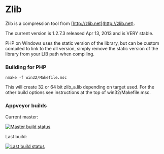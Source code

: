 # Zlib

Zlib is a compression tool from [http://zlib.net](http://zlib.net).

The current version is 1.2.7.3 released Apr 13, 2013 and is VERY stable.

PHP on Windows uses the static version of the library, but can be custom
compiled to link to the dll version, simply remove the static version of the
library from your LIB path when compiling.

### Building for PHP


    nmake -f win32/Makefile.msc

This will create 32 or 64 bit zlib_a.lib depending on target used. For the other build options see instructions at the top of win32/Makefile.msc.


### Appveyor builds
Current master:

[![Master build status](https://ci.appveyor.com/api/projects/status/uv1r1uitw6nrpgty/branch/master)](https://ci.appveyor.com/project/nathanaeljones/zlib/branch/master)

Last build:

[![Last build status](https://ci.appveyor.com/api/projects/status/uv1r1uitw6nrpgty)](https://ci.appveyor.com/project/nathanaeljones/zlib)
